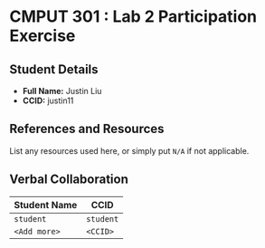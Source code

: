 # CMPUT 301 : Lab 2 Participation Exercise

## Student Details

- **Full Name:** Justin Liu
- **CCID:** justin11

## References and Resources

List any resources used here, or simply put `N/A` if not applicable.

## Verbal Collaboration

| Student Name | CCID      |
| ------------ | --------- |
| `student`    | `student` |
| `<Add more>` | `<CCID>`  |
